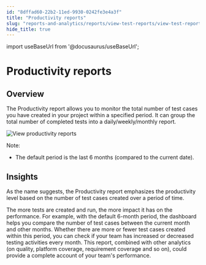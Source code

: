 ```yaml
---
id: "8dffad60-22b2-11ed-9930-0242fe3e4a3f"
title: "Productivity reports"
slug: "reports-and-analytics/reports/view-test-reports/view-test-reports-in-katalon-testops/view-testops-dashboard/productivity-reports"
hide_title: true
---
```

import useBaseUrl from '@docusaurus/useBaseUrl';


# <a id="id_dashboard-productivity" class="anchor_top_offset"/><a id="ariaid-title1" class="anchor_top_offset"/>Productivity reports


## Overview

<p xmlns="http://www.w3.org/1999/xhtml" className="p">The <span className="ph uicontrol">Productivity</span> report allows you to monitor the total number of test cases you have created in your project within a specified period. It can group the total number of completed tests into a daily/weekly/monthly report.</p> 
<p xmlns="http://www.w3.org/1999/xhtml" className="p"><img className="image" src={useBaseUrl("/8e010cf0-22b2-11ed-9930-0242fe3e4a3f.png")} alt="View productivity reports" /></p> 
<div xmlns="http://www.w3.org/1999/xhtml" className="p"><div className="note note note_note"><span className="note__title">Note:</span> <ul className="ul"><li className="li"><p className="p">The default period is the last 6 months (compared to the current date).</p></li></ul></div></div>

## Insights

<p xmlns="http://www.w3.org/1999/xhtml" className="p"> </p> 
<p xmlns="http://www.w3.org/1999/xhtml" className="p">As the name suggests, the <span className="ph uicontrol">Productivity</span> report emphasizes the productivity level based on the number of test cases created over a period of time.</p> 
    
<p xmlns="http://www.w3.org/1999/xhtml" className="p">The more tests are created and run, the more impact it has on the performance. For example, with the default 6-month period, the dashboard helps you compare the number of test cases between the current month and other months. Whether there are more or fewer test cases created within this period, you can check if your team has increased or decreased testing activities every month. This report, combined with other analytics (on quality, platform coverage, requirement coverage and so on), could provide a complete account of your team's performance.</p> 
